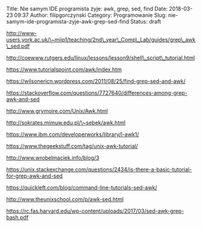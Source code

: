 Title: Nie samym IDE programista żyje: awk, grep, sed, find
Date: 2018-03-23 09:37
Author: filipgorczynski
Category: Programowanie
Slug: nie-samym-ide-programista-zyje-awk-grep-sed-find
Status: draft

http://www-users.york.ac.uk/\~mijp1/teaching/2nd\_year\_Comp\_Lab/guides/grep\_awk\_sed.pdf

http://coewww.rutgers.edu/linux/lessons/lesson9/shell\_script\_tutorial.html

https://www.tutorialspoint.com/awk/index.htm

https://wilsonericn.wordpress.com/2011/08/25/find-grep-sed-and-awk/

https://stackoverflow.com/questions/7727640/differences-among-grep-awk-and-sed

http://www.grymoire.com/Unix/Awk.html

http://sokrates.mimuw.edu.pl/\~sebek/awk.html

https://www.ibm.com/developerworks/library/l-awk1/

https://www.thegeekstuff.com/tag/unix-awk-tutorial/

http://www.wrobelmaciek.info/blog/3

https://unix.stackexchange.com/questions/2434/is-there-a-basic-tutorial-for-grep-awk-and-sed

https://quickleft.com/blog/command-line-tutorials-sed-awk/

http://www.theunixschool.com/p/awk-sed.html

https://rc.fas.harvard.edu/wp-content/uploads/2017/03/sed-awk-grep-bash.pdf

 
